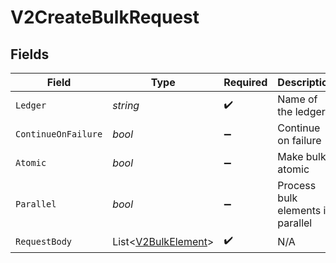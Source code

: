 # V2CreateBulkRequest


## Fields

| Field                                                           | Type                                                            | Required                                                        | Description                                                     | Example                                                         |
| --------------------------------------------------------------- | --------------------------------------------------------------- | --------------------------------------------------------------- | --------------------------------------------------------------- | --------------------------------------------------------------- |
| `Ledger`                                                        | *string*                                                        | :heavy_check_mark:                                              | Name of the ledger.                                             | ledger001                                                       |
| `ContinueOnFailure`                                             | *bool*                                                          | :heavy_minus_sign:                                              | Continue on failure                                             | true                                                            |
| `Atomic`                                                        | *bool*                                                          | :heavy_minus_sign:                                              | Make bulk atomic                                                | true                                                            |
| `Parallel`                                                      | *bool*                                                          | :heavy_minus_sign:                                              | Process bulk elements in parallel                               | true                                                            |
| `RequestBody`                                                   | List<[V2BulkElement](../../Models/Components/V2BulkElement.md)> | :heavy_check_mark:                                              | N/A                                                             |                                                                 |